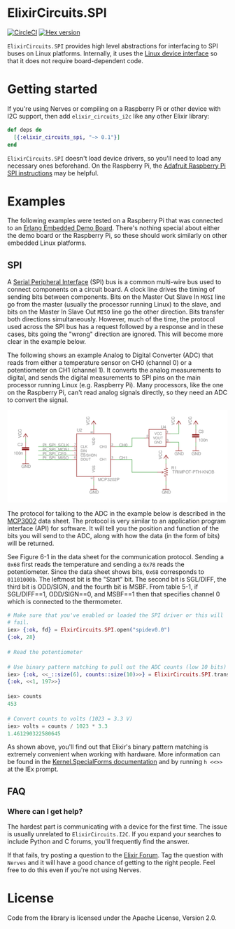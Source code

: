 # ElixirCircuits.SPI

[![CircleCI](https://circleci.com/gh/elixir-circuits/spi.svg?style=svg)](https://circleci.com/gh/elixir-circuits/spi)
[![Hex version](https://img.shields.io/hexpm/v/elixir_circuits_spi.svg "Hex version")](https://hex.pm/packages/elixir_circuits_spi)

`ElixirCircuits.SPI` provides high level abstractions for interfacing to SPI buses on Linux
platforms. Internally, it uses the [Linux device
interface](https://elixir.bootlin.com/linux/latest/source/Documentation/spi/spidev)
so that it does not require board-dependent code.

# Getting started

If you're using Nerves or compiling on a Raspberry Pi or other device with I2C
support, then add `elixir_circuits_i2c` like any other Elixir library:

```elixir
def deps do
  [{:elixir_circuits_spi, "~> 0.1"}]
end
```

`ElixirCircuits.SPI` doesn't load device drivers, so you'll need to load any
necessary ones beforehand. On the Raspberry
Pi, the [Adafruit Raspberry Pi SPI
instructions](https://learn.adafruit.com/adafruits-raspberry-pi-lesson-4-gpio-setup/configuring-spi)
may be helpful.

# Examples

The following examples were tested on a Raspberry Pi that was connected to an
[Erlang Embedded Demo Board](http://solderpad.com/omerk/erlhwdemo/). There's
nothing special about either the demo board or the Raspberry Pi, so these should
work similarly on other embedded Linux platforms.

## SPI

A [Serial Peripheral Interface](https://en.wikipedia.org/wiki/Serial_Peripheral_Interface_Bus)
(SPI) bus is a common multi-wire bus used to connect components on a circuit
board. A clock line drives the timing of sending bits between components. Bits
on the Master Out Slave In `MOSI` line go from the master (usually the
processor running Linux) to the slave, and bits on the Master In Slave Out
`MISO` line go the other direction. Bits transfer both directions
simultaneously. However, much of the time, the protocol used across the SPI
bus has a request followed by a response and in these cases, bits going the
"wrong" direction are ignored. This will become more clear in the example below.

The following shows an example Analog to Digital Converter (ADC) that
reads from either a temperature sensor on CH0 (channel 0) or a potentiometer on
CH1 (channel 1). It converts the analog measurements to digital, and sends the
digital measurements to SPI pins on the main processor running Linux (e.g.
Raspberry Pi). Many processors, like the one on the Raspberry Pi, can't read
analog signals directly, so they need an ADC to convert the signal.

![SPI schematic](assets/images/schematic-adc.png)

The protocol for talking to the ADC in the example below is described in the
[MCP3002](http://www.microchip.com/wwwproducts/en/MCP3002) data sheet. The
protocol is very similar to an application program interface (API) for
software. It will tell you the position and function of the bits you will send
to the ADC, along with how the data (in the form of bits)
will be returned.

See Figure 6-1 in the data sheet for the communication protocol. Sending a
`0x68` first reads the temperature and sending a `0x78` reads the
potentiometer. Since the data sheet shows bits, `0x68` corresponds to `01101000b`.
The leftmost bit is the "Start" bit. The second bit is SGL/DIFF, the third
bit is ODD/SIGN, and the fourth bit is MSBF. From table 5-1, if SGL/DIFF==1,
ODD/SIGN==0, and MSBF==1 then that specifies channel 0 which is connected to
the thermometer.

```elixir
# Make sure that you've enabled or loaded the SPI driver or this will
# fail.
iex> {:ok, fd} = ElxirCircuits.SPI.open("spidev0.0")
{:ok, 28}

# Read the potentiometer

# Use binary pattern matching to pull out the ADC counts (low 10 bits)
iex> {:ok, <<_::size(6), counts::size(10)>>} = ElixirCircuits.SPI.transfer(fd, <<0x78, 0x00>>)
{:ok, <<1, 197>>}

iex> counts
453

# Convert counts to volts (1023 = 3.3 V)
iex> volts = counts / 1023 * 3.3
1.461290322580645
```

As shown above, you'll find out that Elixir's binary pattern matching is
extremely convenient when working with hardware. More information can be
found in the [Kernel.SpecialForms documentation](https://hexdocs.pm/elixir/Kernel.SpecialForms.html#%3C%3C%3E%3E/1)
and by running `h <<>>` at the IEx prompt.

## FAQ

### Where can I get help?

The hardest part is communicating with a device for the first time. The issue is
usually unrelated to `ElixirCircuits.I2C`. If you expand your searches to
include Python and C forums, you'll frequently find the answer.

If that fails, try posting a question to the [Elixir
Forum](https://elixirforum.com/). Tag the question with `Nerves` and it will
have a good chance of getting to the right people. Feel free to do this even if
you're not using Nerves.

# License

Code from the library is licensed under the Apache License, Version 2.0.
